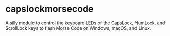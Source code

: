 # capslockmorsecode
A silly module to control the keyboard LEDs of the CapsLock, NumLock, and ScrollLock keys to flash Morse Code on Windows, macOS, and Linux.
